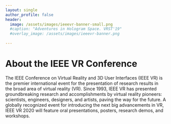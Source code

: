 ```yaml
---
layout: single
author_profile: false
header:
  image: /assets/images/ieeevr-banner-small.png
  #caption: "Adventures in Hologram Space. VRST'19"
  #overlay_image: /assets/images/ieeevr-banner.png
  
---
```


<div>
<h1> About the IEEE VR Conference </h1>
    <p>
    The IEEE Conference on Virtual Reality and 3D User Interfaces (IEEE VR) is the premier international event for the presentation of research results in the broad area of virtual reality (VR). Since 1993, IEEE VR has presented groundbreaking research and accomplishments by virtual reality pioneers: scientists, engineers, designers, and artists, paving the way for the future. A globally recognized event for introducing the next big advancements in VR, IEEE VR 2020 will feature oral presentations, posters, research demos, and workshops.
    </p>
</div>